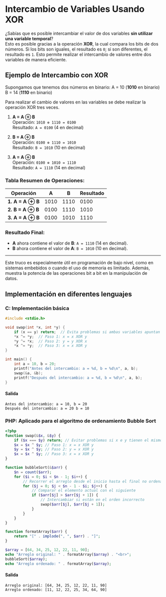 # Intercambio de Variables Usando XOR

¿Sabías que es posible intercambiar el valor de dos variables **sin utilizar una variable temporal**?  
Esto es posible gracias a la operación **XOR**, la cual compara los bits de dos números. Si los bits son iguales, el resultado es `0`; si son diferentes, el resultado es `1`. Esto permite realizar el intercambio de valores entre dos variables de manera eficiente.

## Ejemplo de Intercambio con XOR
Supongamos que tenemos dos números en binario:
A = 10 (__1010__ en binario)
B = 14 (__1110__ en binario)

Para realizar el cambio de valores en las variables se debe realizar la operación XOR tres veces.

1. **A = A ⊕ B**  
   Operación: `1010 ⊕ 1110 = 0100`  
   Resultado: `A = 0100` (4 en decimal)

2. **B = A ⊕ B**  
   Operación: `0100 ⊕ 1110 = 1010`  
   Resultado: `B = 1010` (10 en decimal)

3. **A = A ⊕ B**  
   Operación: `0100 ⊕ 1010 = 1110`  
   Resultado: `A = 1110` (14 en decimal)

### Tabla Resumen de Operaciones:
| Operación         | A      | B      | Resultado |
|-------------------|--------|--------|-----------|
| **1. A = A ⊕ B**  | 1010   | 1110   | 0100      |
| **2. B = A ⊕ B**  | 0100   | 1110   | 1010      |
| **3. A = A ⊕ B**  | 0100   | 1010   | 1110      |


### Resultado Final:
- **A** ahora contiene el valor de **B**: `A = 1110` (14 en decimal).
- **B** ahora contiene el valor de **A**: `B = 1010` (10 en decimal).


---
Este truco es especialmente útil en programación de bajo nivel, como en sistemas embebidos o cuando el uso de memoria es limitado. Además, muestra la potencia de las operaciones bit a bit en la manipulación de datos.

## Implementación en diferentes lenguajes
### C: Implementación básica

```c
#include <stdio.h>

void swap(int *x, int *y) {
    if (x == y) return;  // Evita problemas si ambas variables apuntan al mismo lugar
    *x ^= *y;  // Paso 1: x = x XOR y
    *y ^= *x;  // Paso 2: y = y XOR x
    *x ^= *y;  // Paso 3: x = x XOR y
}

int main() {
    int a = 10, b = 20;
    printf("Antes del intercambio: a = %d, b = %d\n", a, b);
    swap(&a, &b);
    printf("Después del intercambio: a = %d, b = %d\n", a, b);
}
```
#### Salida
```text
Antes del intercambio: a = 10, b = 20
Después del intercambio: a = 20 b = 10
```

### PHP: Aplicado para el algoritmo de ordenamiento Bubble Sort
```php
<?php
function swap(&$x, &$y) {
    if ($x === $y) return; // Evitar problemas si x e y tienen el mismo valor
    $x = $x ^ $y; // Paso 1: x = x XOR y
    $y = $x ^ $y; // Paso 2: y = x XOR y
    $x = $x ^ $y; // Paso 3: x = x XOR y
}

function bubbleSort(&$arr) {
    $n = count($arr);
    for ($i = 0; $i < $n - 1; $i++) {
        // Recorrer el arreglo desde el inicio hasta el final no ordenado
        for ($j = 0; $j < $n - 1 - $i; $j++) {
            // Comparar el elemento actual con el siguiente
            if ($arr[$j] > $arr[$j + 1]) {
                // Intercambiar si están en el orden incorrecto
                swap($arr[$j], $arr[$j + 1]);    
            }
        }
    }
}

function formatArray($arr) {
    return "[" . implode(", ", $arr) . "]";
}

$array = [64, 34, 25, 12, 22, 11, 90];
echo "Arreglo original: " . formatArray($array) . "<br>";
bubbleSort($array);
echo "Arreglo ordenado: " . formatArray($array);
```
#### Salida
```text
Arreglo original: [64, 34, 25, 12, 22, 11, 90]
Arreglo ordenado: [11, 12, 22, 25, 34, 64, 90]
```
